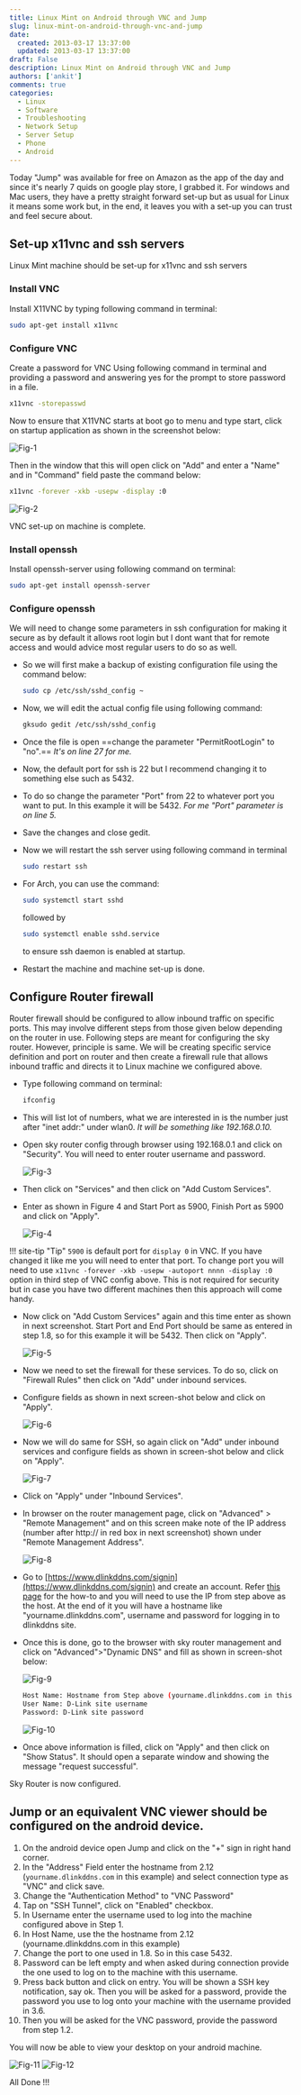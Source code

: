 ```yaml
---
title: Linux Mint on Android through VNC and Jump
slug: linux-mint-on-android-through-vnc-and-jump
date: 
  created: 2013-03-17 13:37:00
  updated: 2013-03-17 13:37:00
draft: False
description: Linux Mint on Android through VNC and Jump
authors: ['ankit']
comments: true
categories:
  - Linux
  - Software
  - Troubleshooting
  - Network Setup
  - Server Setup
  - Phone
  - Android
---
```


Today "Jump" was available for free on Amazon as the app of the day and since it's nearly 7 quids on google play store, I grabbed it. For windows and Mac users, they have a pretty straight forward set-up but as usual for Linux it means some work but, in the end, it leaves you with a set-up you can trust and feel secure about. 

<!-- more -->

## Set-up x11vnc and ssh servers

Linux Mint machine should be set-up for x11vnc and ssh servers

### Install VNC 

Install X11VNC by typing following command in terminal:

```bash
sudo apt-get install x11vnc
```

### Configure VNC

Create a password for VNC Using following command in terminal and providing a password and answering yes for the prompt to store password in a file.

```bash
x11vnc -storepasswd
```

Now to ensure that X11VNC starts at boot go to menu and type start, click on startup application as shown in the screenshot below:

![Fig-1](../assets/images/2016/07/20130317_Fig_1.png)

Then in the window that this will open click on "Add" and enter a "Name" and in "Command" field paste the command below: 

```bash
x11vnc -forever -xkb -usepw -display :0
```

![Fig-2](../assets/images/2016/07/20130317_Fig_2.png)<br>

VNC set-up on machine is complete.

### Install openssh

Install openssh-server using following command on terminal:

```bash
sudo apt-get install openssh-server
```

### Configure openssh

We will need to change some parameters in ssh configuration for making it secure as by default it allows root login but I dont want that for remote access and would advice most regular users to do so as well. 

* So we will first make a backup of existing configuration file using the command below:
    ```bash
    sudo cp /etc/ssh/sshd_config ~
    ```

* Now, we will edit the actual config file using following command:
    ```bash
    gksudo gedit /etc/ssh/sshd_config
    ```

* Once the file is open ==change the parameter "PermitRootLogin" to "no".== *It's on line 27 for me.*

* Now, the default port for ssh is 22 but I recommend changing it to something else such as 5432. 
* To do so change the parameter "Port" from 22 to whatever port you want to put. In this example it will be 5432. *For me "Port" parameter is on line 5.*
* Save the changes and close gedit.

* Now we will restart the ssh server using following command in terminal
    ```bash
    sudo restart ssh
    ```

* For Arch, you can use the command:
    ```bash
    sudo systemctl start sshd
    ```
    followed by
    ```bash
    sudo systemctl enable sshd.service
    ```
    to ensure ssh daemon is enabled at startup.

* Restart the machine and machine set-up is done.

## Configure Router firewall

Router firewall should be configured to allow inbound traffic on specific ports. This may involve different steps from those given below depending on the router in use. Following steps are meant for configuring the sky router. However, principle is same. We will be creating specific service definition and port on router and then create a firewall rule that allows inbound traffic and directs it to Linux machine we configured above.

* Type following command on terminal:
    ```bash
    ifconfig
    ```

* This will list lot of numbers, what we are interested in is the number just after "inet addr:" under wlan0. *It will be something like 192.168.0.10.*

* Open sky router config through browser using 192.168.0.1 and click on "Security". You will need to enter router username and password.
    
    ![Fig-3](../assets/images/2016/07/20130317_Fig_3.png)

* Then click on "Services" and then click on "Add Custom Services".

* Enter as shown in Figure 4 and Start Port as 5900, Finish Port as 5900 and click on "Apply".
    
    ![Fig-4](../assets/images/2016/07/20130317_Fig_4.png)

!!! site-tip "Tip"
    `5900` is default port for `display 0` in VNC. If you have changed it like me you will need to enter that port. To change port you will need to use `x11vnc -forever -xkb -usepw -autoport nnnn -display :0` option in third step of VNC config above. This is not required for security but in case you have two different machines then this approach will come handy.

* Now click on "Add Custom Services" again and this time enter as shown in next screenshot. Start Port and End Port should be same as entered in step 1.8, so for this example it will be 5432. Then click on "Apply".
    
    ![Fig-5](../assets/images/2016/07/20130317_Fig_5.png)

* Now we need to set the firewall for these services. To do so, click on "Firewall Rules" then click on "Add" under inbound services.
* Configure fields as shown in next screen-shot below and click on "Apply".
    
    ![Fig-6](../assets/images/2016/07/20130317_Fig_6.png)

* Now we will do same for SSH, so again click on "Add" under inbound services and configure fields as shown in screen-shot below and click on "Apply".
    
    ![Fig-7](../assets/images/2016/07/20130317_Fig_7.png)

* Click on "Apply" under "Inbound Services".

* In browser on the router management page, click on "Advanced" &gt; "Remote Management" and on this screen make note of the IP address (number after http:// in red box in next screenshot) shown under "Remote Management Address".
    
    ![Fig-8](../assets/images/2016/07/20130317_Fig_8.png)

* Go to [https://www.dlinkddns.com/signin](https://www.dlinkddns.com/signin) and create an account. Refer [this page](http://www.dlinkddns.com/howto) for the how-to and you will need to use the IP from step above as the host. At the end of it you will have a hostname like "yourname.dlinkddns.com", username and password for logging in to dlinkddns site.

* Once this is done, go to the browser with sky router management and click on "Advanced"&gt;"Dynamic DNS" and fill as shown in screen-shot below:
    
    ![Fig-9](../assets/images/2016/07/20130317_Fig_9.png)<br>

    ```bash linenums="1"
    Host Name: Hostname from Step above (yourname.dlinkddns.com in this example)
    User Name: D-Link site username
    Password: D-Link site password
    ```

    ![Fig-10](../assets/images/2016/07/20130317_Fig_10.png)

* Once above information is filled, click on "Apply" and then click on "Show Status". It should open a separate window and showing the message "request successful".

Sky Router is now configured.

## Jump or an equivalent VNC viewer should be configured on the android device.

1. On the android device open Jump and click on the "+" sign in right hand corner.
2. In the "Address" Field enter the hostname from 2.12 (`yourname.dlinkddns.com` in this example) and select connection type as "VNC" and click save.
3. Change the "Authentication Method" to "VNC Password"
4. Tap on "SSH Tunnel", click on "Enabled" checkbox.
5. In Username enter the username used to log into the machine configured above in Step 1.
6. In Host Name, use the the hostname from 2.12 (yourname.dlinkddns.com in this example)
7. Change the port to one used in 1.8. So in this case 5432.
8. Password can be left empty and when asked during connection provide the one used to log on to the machine with this username.
9. Press back button and click on entry. You will be shown a SSH key notification, say ok. Then you will be asked for a password, provide the password you use to log onto your machine with the username provided in 3.6.
10. Then you will be asked for the VNC password, provide the password from step 1.2.

You will now be able to view your desktop on your android machine.

![Fig-11](../assets/images/2016/07/20130317_Fig_11.png)
![Fig-12](../assets/images/2016/07/20130317_Fig_12.png)

All Done !!!
